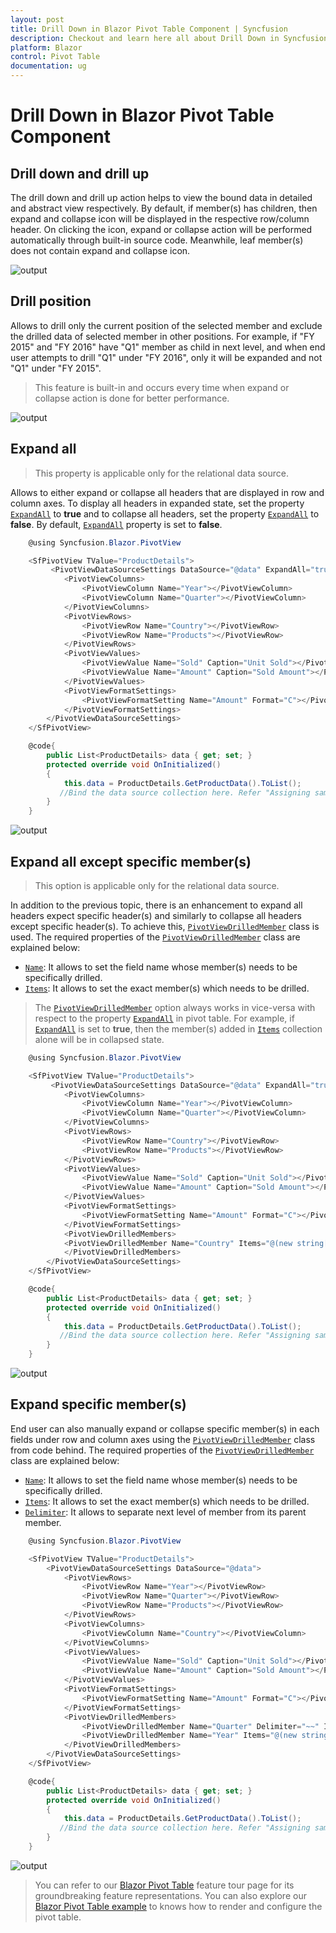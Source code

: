 ```yaml
---
layout: post
title: Drill Down in Blazor Pivot Table Component | Syncfusion
description: Checkout and learn here all about Drill Down in Syncfusion Blazor Pivot Table component and much more.
platform: Blazor
control: Pivot Table
documentation: ug
---
```


<!-- markdownlint-disable MD034 -->

# Drill Down in Blazor Pivot Table Component

## Drill down and drill up

The drill down and drill up action helps to view the bound data in detailed and abstract view respectively. By default, if member(s) has children, then expand and collapse icon will be displayed in the respective row/column header. On clicking the icon, expand or collapse action will be performed automatically through built-in source code. Meanwhile, leaf member(s) does not contain expand and collapse icon.

![output](images/drill.png)

## Drill position

Allows to drill only the current position of the selected member and exclude the drilled data of selected member in other positions. For example, if "FY 2015" and "FY 2016" have "Q1" member as child in next level, and when end user attempts to drill "Q1" under "FY 2016", only it will be expanded and not "Q1" under "FY 2015".

> This feature is built-in and occurs every time when expand or collapse action is done for better performance.

![output](images/drill_position.png)

## Expand all

> This property is applicable only for the relational data source.

Allows to either expand or collapse all headers that are displayed in row and column axes. To display all headers in expanded state, set the property [`ExpandAll`](https://help.syncfusion.com/cr/blazor/Syncfusion.Blazor.PivotView.DataSourceSettingsModel-1.html#Syncfusion_Blazor_PivotView_DataSourceSettingsModel_1_ExpandAll) to **true** and to collapse all
headers, set the property [`ExpandAll`](https://help.syncfusion.com/cr/blazor/Syncfusion.Blazor.PivotView.DataSourceSettingsModel-1.html#Syncfusion_Blazor_PivotView_DataSourceSettingsModel_1_ExpandAll) to **false**. By default, [`ExpandAll`](https://help.syncfusion.com/cr/blazor/Syncfusion.Blazor.PivotView.DataSourceSettingsModel-1.html#Syncfusion_Blazor_PivotView_DataSourceSettingsModel_1_ExpandAll) property is set to **false**.

```csharp
    @using Syncfusion.Blazor.PivotView

    <SfPivotView TValue="ProductDetails">
         <PivotViewDataSourceSettings DataSource="@data" ExpandAll="true">
            <PivotViewColumns>
                <PivotViewColumn Name="Year"></PivotViewColumn>
                <PivotViewColumn Name="Quarter"></PivotViewColumn>
            </PivotViewColumns>
            <PivotViewRows>
                <PivotViewRow Name="Country"></PivotViewRow>
                <PivotViewRow Name="Products"></PivotViewRow>
            </PivotViewRows>
            <PivotViewValues>
                <PivotViewValue Name="Sold" Caption="Unit Sold"></PivotViewValue>
                <PivotViewValue Name="Amount" Caption="Sold Amount"></PivotViewValue>
            </PivotViewValues>
            <PivotViewFormatSettings>
                <PivotViewFormatSetting Name="Amount" Format="C"></PivotViewFormatSetting>
            </PivotViewFormatSettings>
        </PivotViewDataSourceSettings>
    </SfPivotView>

    @code{
        public List<ProductDetails> data { get; set; }
        protected override void OnInitialized()
        {
            this.data = ProductDetails.GetProductData().ToList();
           //Bind the data source collection here. Refer "Assigning sample data to the pivot table" section in getting started for more details.
        }
    }
```

![output](images/expandall.png)

## Expand all except specific member(s)

> This option is applicable only for the relational data source.

In addition to the previous topic, there is an enhancement to expand all headers expect specific header(s) and similarly to collapse all headers except specific header(s). To achieve this, [`PivotViewDrilledMember`](https://help.syncfusion.com/cr/blazor/Syncfusion.Blazor.PivotView.PivotViewDrilledMember.html) class is used. The required properties of the [`PivotViewDrilledMember`](https://help.syncfusion.com/cr/blazor/Syncfusion.Blazor.PivotView.PivotViewDrilledMember.html) class are explained below:

* [`Name`](https://help.syncfusion.com/cr/blazor/Syncfusion.Blazor.PivotView.PivotViewDrilledMember.html#Syncfusion_Blazor_PivotView_PivotViewDrilledMember_Name): It allows to set the field name whose member(s) needs to be specifically drilled.
* [`Items`](https://help.syncfusion.com/cr/blazor/Syncfusion.Blazor.PivotView.PivotViewDrilledMember.html#Syncfusion_Blazor_PivotView_PivotViewDrilledMember_Items): It allows to set the exact member(s) which needs to be drilled.

> The [`PivotViewDrilledMember`](https://help.syncfusion.com/cr/blazor/Syncfusion.Blazor.PivotView.PivotViewDrilledMember.html) option always works in vice-versa with respect to the property [`ExpandAll`](https://help.syncfusion.com/cr/blazor/Syncfusion.Blazor.PivotView.DataSourceSettingsModel-1.html#Syncfusion_Blazor_PivotView_DataSourceSettingsModel_1_ExpandAll) in pivot table. For example, if [`ExpandAll`](https://help.syncfusion.com/cr/blazor/Syncfusion.Blazor.PivotView.DataSourceSettingsModel-1.html#Syncfusion_Blazor_PivotView_DataSourceSettingsModel_1_ExpandAll) is set to **true**, then the member(s) added in [`Items`](https://help.syncfusion.com/cr/blazor/Syncfusion.Blazor.PivotView.PivotViewDrilledMember.html#Syncfusion_Blazor_PivotView_PivotViewDrilledMember_Items) collection alone will be in collapsed state.

```csharp
    @using Syncfusion.Blazor.PivotView

    <SfPivotView TValue="ProductDetails">
         <PivotViewDataSourceSettings DataSource="@data" ExpandAll="true">
            <PivotViewColumns>
                <PivotViewColumn Name="Year"></PivotViewColumn>
                <PivotViewColumn Name="Quarter"></PivotViewColumn>
            </PivotViewColumns>
            <PivotViewRows>
                <PivotViewRow Name="Country"></PivotViewRow>
                <PivotViewRow Name="Products"></PivotViewRow>
            </PivotViewRows>
            <PivotViewValues>
                <PivotViewValue Name="Sold" Caption="Unit Sold"></PivotViewValue>
                <PivotViewValue Name="Amount" Caption="Sold Amount"></PivotViewValue>
            </PivotViewValues>
            <PivotViewFormatSettings>
                <PivotViewFormatSetting Name="Amount" Format="C"></PivotViewFormatSetting>
            </PivotViewFormatSettings>
            <PivotViewDrilledMembers>
            <PivotViewDrilledMember Name="Country" Items="@(new string[] { "France", "Germany" })"></PivotViewDrilledMember>
            </PivotViewDrilledMembers>
        </PivotViewDataSourceSettings>
    </SfPivotView>

    @code{
        public List<ProductDetails> data { get; set; }
        protected override void OnInitialized()
        {
            this.data = ProductDetails.GetProductData().ToList();
           //Bind the data source collection here. Refer "Assigning sample data to the pivot table" section in getting started for more details.
        }
    }

```

![output](images/expandall_except.png)

## Expand specific member(s)

End user can also manually expand or collapse specific member(s) in each fields under row and column axes using the [`PivotViewDrilledMember`](https://help.syncfusion.com/cr/blazor/Syncfusion.Blazor.PivotView.PivotViewDrilledMember.html) class from code behind. The required properties of the [`PivotViewDrilledMember`](https://help.syncfusion.com/cr/blazor/Syncfusion.Blazor.PivotView.PivotViewDrilledMember.html) class are explained below:

* [`Name`](https://help.syncfusion.com/cr/blazor/Syncfusion.Blazor.PivotView.PivotViewDrilledMember.html#Syncfusion_Blazor_PivotView_PivotViewDrilledMember_Name): It allows to set the field name whose member(s) needs to be specifically drilled.
* [`Items`](https://help.syncfusion.com/cr/blazor/Syncfusion.Blazor.PivotView.PivotViewDrilledMember.html#Syncfusion_Blazor_PivotView_PivotViewDrilledMember_Items): It allows to set the exact member(s) which needs to be drilled.
* [`Delimiter`](https://help.syncfusion.com/cr/blazor/Syncfusion.Blazor.PivotView.PivotViewDrilledMember.html#Syncfusion_Blazor_PivotView_PivotViewDrilledMember_Delimiter): It allows to separate next level of member from its parent member.

```csharp
    @using Syncfusion.Blazor.PivotView

    <SfPivotView TValue="ProductDetails">
        <PivotViewDataSourceSettings DataSource="@data">
            <PivotViewRows>
                <PivotViewRow Name="Year"></PivotViewRow>
                <PivotViewRow Name="Quarter"></PivotViewRow>
                <PivotViewRow Name="Products"></PivotViewRow>
            </PivotViewRows>
            <PivotViewColumns>
                <PivotViewColumn Name="Country"></PivotViewColumn>
            </PivotViewColumns>
            <PivotViewValues>
                <PivotViewValue Name="Sold" Caption="Unit Sold"></PivotViewValue>
                <PivotViewValue Name="Amount" Caption="Sold Amount"></PivotViewValue>
            </PivotViewValues>
            <PivotViewFormatSettings>
                <PivotViewFormatSetting Name="Amount" Format="C"></PivotViewFormatSetting>
            </PivotViewFormatSettings>
            <PivotViewDrilledMembers>
                <PivotViewDrilledMember Name="Quarter" Delimiter="~~" Items="@(new string[] { "FY 2015~~Q1" })"></PivotViewDrilledMember>
                <PivotViewDrilledMember Name="Year" Items="@(new string[] { "FY 2015","FY 2016" })"></PivotViewDrilledMember>
            </PivotViewDrilledMembers>
        </PivotViewDataSourceSettings>
    </SfPivotView>

    @code{
        public List<ProductDetails> data { get; set; }
        protected override void OnInitialized()
        {
            this.data = ProductDetails.GetProductData().ToList();
           //Bind the data source collection here. Refer "Assigning sample data to the pivot table" section in getting started for more details.
        }
    }
```

![output](images/drill_position_code.png)

> You can refer to our [Blazor Pivot Table](https://www.syncfusion.com/blazor-components/blazor-pivot-table) feature tour page for its groundbreaking feature representations. You can also explore our [Blazor Pivot Table example](https://blazor.syncfusion.com/demos/pivot-table/default-functionalities?theme=bootstrap4) to knows how to render and configure the pivot table.